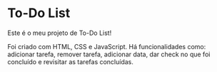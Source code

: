 # To-Do List
Este é o meu projeto de To-Do List!

Foi criado com HTML, CSS e JavaScript.
Há funcionalidades como: adicionar tarefa, remover tarefa, adicionar data, dar check no que foi concluído e revisitar as tarefas concluídas.
